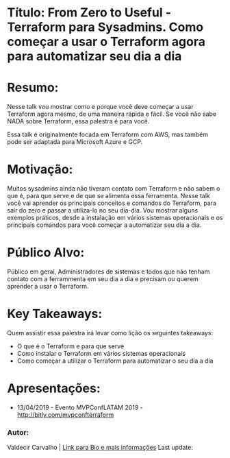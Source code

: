 # Título: From Zero to Useful - Terraform para Sysadmins. Como começar a usar o Terraform agora para automatizar seu dia a dia

# Resumo:

Nesse talk vou mostrar como e porque você deve começar a usar Terraform agora mesmo, de uma maneira rápida e fácil. Se você não sabe NADA sobre Terraform, essa palestra é para você.

Essa talk é originalmente focada em Terraform com AWS, mas também pode ser adaptada para Microsoft Azure e GCP.

# Motivação:

Muitos sysadmins ainda não tiveram contato com Terraform e não sabem o que é, para que serve e de que se alimenta essa ferramenta. Nesse talk você vai aprender os principais conceitos e comandos do Terraform, para sair do zero e passar a utiliza-lo no seu dia-dia. Vou mostrar alguns exemplos práticos, desde a instalação em vários sistemas operacionais e os principais comandos para você começar a automatizar seu dia a dia.

# Público Alvo:

Público em geral, Administradores de sistemas e todos que não tenham contato com a ferrammenta em seu dia a dia e precisam ou querem aprender a usar o Terraform.

# Key Takeaways:

Quem assistir essa palestra irá levar como lição os seguintes takeaways:

+ O que é o Terraform e para que serve
+ Como instalar o Terraform em vários sistemas operacionais
+ Como começar a utilizar o Terraform para automatizar o seu dia a dia

# Apresentações:

+ 13/04/2019 - Evento MVPConfLATAM 2019 - http://bitly.com/mvpconfterraform

### Autor:

Valdecir Carvalho | [Link para Bio e mais informações](https://github.com/valdecircarvalho/callforpapers/blob/master/bio.md)
Last update: 
